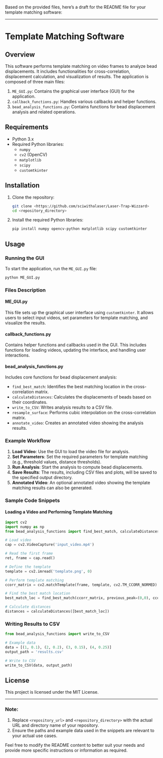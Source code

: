 Based on the provided files, here’s a draft for the README file for your template matching software:

---

# Template Matching Software

## Overview
This software performs template matching on video frames to analyze bead displacements. It includes functionalities for cross-correlation, displacement calculation, and visualization of results. The application is composed of three main files:

1. `ME_GUI.py`: Contains the graphical user interface (GUI) for the application.
2. `callback_functions.py`: Handles various callbacks and helper functions.
3. `bead_analysis_functions.py`: Contains functions for bead displacement analysis and related operations.

## Requirements
- Python 3.x
- Required Python libraries:
  - `numpy`
  - `cv2` (OpenCV)
  - `matplotlib`
  - `scipy`
  - `customtkinter`

## Installation
1. Clone the repository:
   ```bash
   git clone <https://github.com/sciwithalaser/Laser-Trap-Wizzard>
   cd <repository_directory>
   ```
2. Install the required Python libraries:
   ```bash
   pip install numpy opencv-python matplotlib scipy customtkinter
   ```

## Usage
### Running the GUI
To start the application, run the `ME_GUI.py` file:
```bash
python ME_GUI.py
```

### Files Description
#### ME_GUI.py
This file sets up the graphical user interface using `customtkinter`. It allows users to select input videos, set parameters for template matching, and visualize the results.

#### callback_functions.py
Contains helper functions and callbacks used in the GUI. This includes functions for loading videos, updating the interface, and handling user interactions.

#### bead_analysis_functions.py
Includes core functions for bead displacement analysis:
- `find_best_match`: Identifies the best matching location in the cross-correlation matrix.
- `calculateDistances`: Calculates the displacements of beads based on their coordinates.
- `write_to_CSV`: Writes analysis results to a CSV file.
- `resample_surface`: Performs cubic interpolation on the cross-correlation matrix.
- `annotate_video`: Creates an annotated video showing the analysis results.

### Example Workflow
1. **Load Video**: Use the GUI to load the video file for analysis.
2. **Set Parameters**: Set the required parameters for template matching (e.g., threshold values, distance thresholds).
3. **Run Analysis**: Start the analysis to compute bead displacements.
4. **Save Results**: The results, including CSV files and plots, will be saved to the specified output directory.
5. **Annotated Video**: An optional annotated video showing the template matching results can also be generated.

### Sample Code Snippets
#### Loading a Video and Performing Template Matching
```python
import cv2
import numpy as np
from bead_analysis_functions import find_best_match, calculateDistances

# Load video
cap = cv2.VideoCapture('input_video.mp4')

# Read the first frame
ret, frame = cap.read()

# Define the template
template = cv2.imread('template.png', 0)

# Perform template matching
ccorr_matrix = cv2.matchTemplate(frame, template, cv2.TM_CCORR_NORMED)

# Find the best match location
best_match_loc = find_best_match(ccorr_matrix, previous_peak=(0,0), ccorr_threshold=0.8, dist_threshold=5)

# Calculate distances
distances = calculateDistances([best_match_loc])
```

### Writing Results to CSV
```python
from bead_analysis_functions import write_to_CSV

# Example data
data = [(1, 0.1), (2, 0.2), (3, 0.15), (4, 0.25)]
output_path = 'results.csv'

# Write to CSV
write_to_CSV(data, output_path)
```

## License
This project is licensed under the MIT License.

---

### Note:
1. Replace `<repository_url>` and `<repository_directory>` with the actual URL and directory name of your repository.
2. Ensure the paths and example data used in the snippets are relevant to your actual use cases.

Feel free to modify the README content to better suit your needs and provide more specific instructions or information as required.
